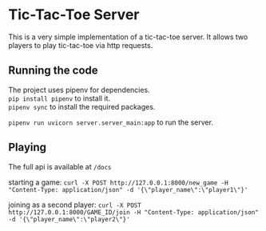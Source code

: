 # Tic-Tac-Toe Server

This is a very simple implementation of a tic-tac-toe server. It allows two players to play tic-tac-toe via http requests.  

## Running the code

The project uses pipenv for dependencies.  
`pip install pipenv` to install it.  
`pipenv sync` to install the required packages. 

`pipenv run uvicorn server.server_main:app` to run the server.  

## Playing

The full api is available at `/docs`  

starting a game: `curl -X POST http://127.0.0.1:8000/new_game -H "Content-Type: application/json" -d '{\"player_name\":\"player1\"}'`

joining as a second player: `curl -X POST http://127.0.0.1:8000/GAME_ID/join -H "Content-Type: application/json" -d '{\"player_name\":\"player2\"}'`

